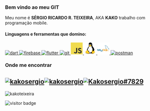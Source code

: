 ### Bem vindo ao meu GIT

Meu nome é **SÉRGIO RICARDO R. TEIXEIRA**, AKA **KAKO** trabalho com programação mobile.

#### Linguagens e ferramentas que domino:
<p align="left"> <a href="https://dart.dev" target="_blank"> <img src="https://www.vectorlogo.zone/logos/dartlang/dartlang-icon.svg" alt="dart" width="40" height="40"/> </a> <a href="https://firebase.google.com/" target="_blank"> <img src="https://www.vectorlogo.zone/logos/firebase/firebase-icon.svg" alt="firebase" width="40" height="40"/> </a> <a href="https://flutter.dev" target="_blank"> <img src="https://www.vectorlogo.zone/logos/flutterio/flutterio-icon.svg" alt="flutter" width="40" height="40"/> </a> <a href="https://git-scm.com/" target="_blank"> <img src="https://www.vectorlogo.zone/logos/git-scm/git-scm-icon.svg" alt="git" width="40" height="40"/> </a> <a href="https://developer.mozilla.org/en-US/docs/Web/JavaScript" target="_blank"> <img src="https://raw.githubusercontent.com/devicons/devicon/master/icons/javascript/javascript-original.svg" alt="javascript" width="40" height="40"/> </a> <a href="https://www.linux.org/" target="_blank"> <img src="https://raw.githubusercontent.com/devicons/devicon/master/icons/linux/linux-original.svg" alt="linux" width="40" height="40"/> </a> <a href="https://www.mysql.com/" target="_blank"> <img src="https://raw.githubusercontent.com/devicons/devicon/master/icons/mysql/mysql-original-wordmark.svg" alt="mysql" width="40" height="40"/> </a> <a href="https://postman.com" target="_blank"> <img src="https://www.vectorlogo.zone/logos/getpostman/getpostman-icon.svg" alt="postman" width="40" height="40"/> </a> </p>


### Onde me encontrar

<a href="https://linkedin.com/in/kakosergio" target="blank"><img align="center" src="https://raw.githubusercontent.com/rahuldkjain/github-profile-readme-generator/master/src/images/icons/Social/linked-in-alt.svg" alt="kakosergio" height="30" width="40" /></a><a href="https://instagram.com/kakosergio" target="blank"><img align="center" src="https://raw.githubusercontent.com/rahuldkjain/github-profile-readme-generator/master/src/images/icons/Social/instagram.svg" alt="kakosergio" height="30" width="40" /></a><a href="https://discord.gg/Kakosergio#7829" target="blank"><img align="center" src="https://raw.githubusercontent.com/rahuldkjain/github-profile-readme-generator/master/src/images/icons/Social/discord.svg" alt="Kakosergio#7829" height="30" width="40" /></a>
------------


<p><img align="center" src="https://github-readme-stats.vercel.app/api?username=kakoteixeira&show_icons=true&locale=en" alt="kakoteixeira" /></p>

![visitor badge](https://visitor-badge.glitch.me/badge?page_id=kakoteixeira)
<!---
Senrathy/Senrathy is a ✨ special ✨ repository because its `README.md` (this file) appears on your GitHub profile.
You can click the Preview link to take a look at your changes.
--->
